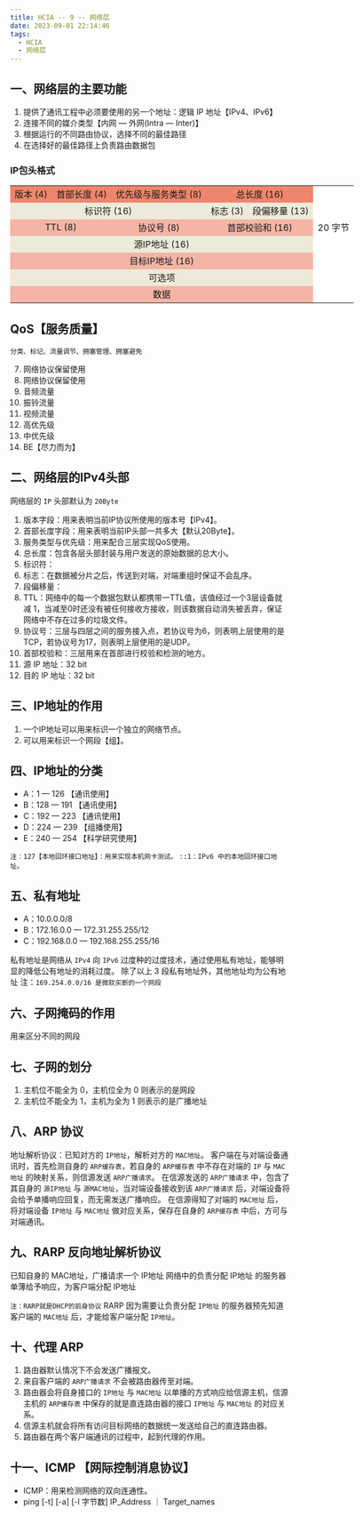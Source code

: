 ```yaml
---
title: HCIA -- 9 -- 网络层
date: 2023-09-01 22:14:46
tags:
  - HCIA
  - 网络层
---
```

## 一、网络层的主要功能

1. 提供了通讯工程中必须要使用的另一个地址：逻辑 IP 地址【IPv4、IPv6】
2. 连接不同的媒介类型【内网 — 外网(Intra — Inter)】
3. 根据运行的不同路由协议，选择不同的最佳路径
4. 在选择好的最佳路径上负责路由数据包

### IP包头格式

<table style="text-align:center;width:700px">

<tr style="background:rgb(238,133,109)">
	<td>版本 (4)</td><td>首部长度 (4)</td><td>优先级与服务类型 (8)</td><td colspan="2">总长度 (16)</td><td rowspan="5" style="background:#fff">20 字节</td>
</tr>
<tr style="background:rgb(238,234,217)">
	<td colspan="3">标识符 (16)</td><td>标志 (3)</td><td>段偏移量 (13)</td>
</tr>
<tr style="background:rgb(238,133,109,0.6)">
	<td colspan="2">TTL (8)</td><td>协议号 (8)</td><td colspan="2">首部校验和 (16)</td>
</tr>
<tr style="background:rgb(238,234,217)">
	<td colspan="5">源IP地址 (16)</td>
</tr>
<tr style="background:rgb(238,133,109,0.6)">
	<td colspan="5">目标IP地址 (16)</td>
</tr>
<tr style="background:rgb(238,234,217)">
	<td colspan="5">可选项</td><td rowspan="2" style="background:#fff"></td>
</tr>
<tr style="background:rgb(238,133,109,0.6)">
	<td colspan="5">数据</td>
</tr>
</table>

## QoS【服务质量】

`分类、标记、流量调节、拥塞管理、拥塞避免`

7. 网络协议保留使用
6. 网络协议保留使用
5. 音频流量
4. 振铃流量
3. 视频流量
2. 高优先级
1. 中优先级
0. BE【尽力而为】

## 二、网络层的IPv4头部

网络层的 `IP` 头部默认为 `20Byte`

1. 版本字段：用来表明当前IP协议所使用的版本号【IPv4】。
2. 首部长度字段：用来表明当前IP头部一共多大【默认20Byte】。
3. 服务类型与优先级：用来配合三层实现QoS使用。
4. 总长度：包含各层头部封装与用户发送的原始数据的总大小。
5. 标识符：
6. 标志：在数据被分片之后，传送到对端，对端重组时保证不会乱序。
7. 段偏移量：
8. TTL：网络中的每一个数据包默认都携带一TTL值，该值经过一个3层设备就减 1，当减至0时还没有被任何接收方接收，则该数据自动消失被丢弃，保证网络中不存在过多的垃圾文件。
9. 协议号：三层与四层之间的服务接入点，若协议号为6，则表明上层使用的是TCP，若协议号为17，则表明上层使用的是UDP。
10. 首部校验和：三层用来在首部进行校验和检测的地方。
11. 源 IP 地址：32 bit
12. 目的 IP 地址：32 bit

## 三、IP地址的作用

1. 一个IP地址可以用来标识一个独立的网络节点。
2. 可以用来标识一个网段【组】。

## 四、IP地址的分类

- A：1 — 126 【通讯使用】
- B：128 — 191 【通讯使用】
- C：192 — 223 【通讯使用】
- D：224 — 239 【组播使用】
- E：240 — 254 【科学研究使用】

`注：127【本地回环接口地址】：用来实现本机网卡测试。`
`::1：IPv6 中的本地回环接口地址。`

## 五、私有地址

- A：10.0.0.0/8
- B：172.16.0.0 — 172.31.255.255/12
- C：192.168.0.0 — 192.168.255.255/16

私有地址是网络从 `IPv4` 向 `IPv6` 过度种的过度技术，通过使用私有地址，能够明显的降低公有地址的消耗过度。
除了以上 3 段私有地址外，其他地址均为公有地址
注：`169.254.0.0/16 是微软买断的一个网段`

## 六、子网掩码的作用

用来区分不同的网段

## 七、子网的划分

1. 主机位不能全为 0，主机位全为 0 则表示的是网段
2. 主机位不能全为 1，主机为全为 1 则表示的是广播地址

## 八、ARP 协议

地址解析协议：已知对方的 `IP地址`，解析对方的 `MAC地址`。
客户端在与对端设备通讯时，首先检测自身的 `ARP缓存表`，若自身的 `ARP缓存表` 中不存在对端的 `IP` 与 `MAC地址` 的映射关系，则信源发送 `ARP广播请求`。
在信源发送的 `ARP广播请求` 中，包含了其自身的 `源IP地址` 与 `源MAC地址`，当对端设备接收到该 `ARP广播请求` 后，对端设备将会给予单播响应回复，而无需发送广播响应。
在信源得知了对端的 `MAC地址` 后，将对端设备 `IP地址` 与 `MAC地址` 做对应关系，保存在自身的 `ARP缓存表` 中后，方可与对端通讯。

## 九、RARP 反向地址解析协议

已知自身的 MAC地址，广播请求一个 IP地址
网络中的负责分配 IP地址 的服务器单薄给予响应，为客户端分配 IP地址

`注：RARP就是DHCP的前身协议`
RARP 因为需要让负责分配 `IP地址` 的服务器预先知道客户端的 `MAC地址` 后，才能给客户端分配 `IP地址`。

## 十、代理 ARP

1. 路由器默认情况下不会发送广播报文。
2. 来自客户端的 `ARP广播请求` 不会被路由器传至对端。
3. 路由器会将自身接口的 `IP地址` 与 `MAC地址` 以单播的方式响应给信源主机，信源主机的 `ARP缓存表` 中保存的就是直连路由器的接口 `IP地址` 与 `MAC地址` 的对应关系。
4. 信源主机就会将所有访问目标网络的数据统一发送给自己的直连路由器。
5. 路由器在两个客户端通讯的过程中，起到代理的作用。

## 十一、ICMP 【网际控制消息协议】

- ICMP：用来检测网络的双向连通性。
- ping [-t] [-a] [-l 字节数] IP_Address ｜ Target_names